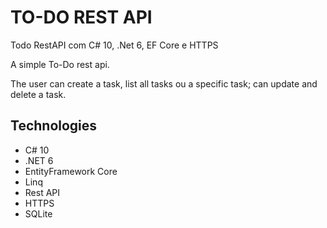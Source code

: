 # TO-DO REST API
Todo RestAPI com C# 10, .Net 6, EF Core e HTTPS

A simple To-Do rest api.

The user can create a task, list all tasks ou a specific task; can update and delete a task.

## Technologies
- C# 10
- .NET 6
- EntityFramework Core
- Linq
- Rest API
- HTTPS
- SQLite
